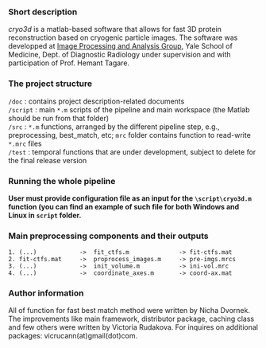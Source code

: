 ### Short description  
*cryo3d* is a matlab-based software that allows for fast 3D protein reconstruction based on cryogenic particle images. The software was developped at [Image Processing and Analysis Group](http://medicine.yale.edu/bioimaging/ipa/), Yale School of Medicine, Dept. of Diagnostic Radiology under supervision and with participation of Prof. Hemant Tagare. 

### The project structure  
`/doc` : contains project description-related documents    
`/script` : main `*.m` scripts of the pipeline and main workspace (the Matlab should be run from that folder)  
`/src` : `*.m` functions, arranged by the different pipeline step, e.g., preprocessing, best_match, etc; `mrc` folder contains function to read-write `*.mrc` files  
`/test` : temporal functions that are under development, subject to delete for the final release version   

### Running the whole pipeline

**User must provide configuration file as an input for the `\script\cryo3d.m` function (you can find an example of such file for both Windows and Linux in `script` folder.**    

### Main preprocessing components and their outputs
	1. (...)	    	->	fit_ctfs.m 	            -> fit-ctfs.mat
	2. fit-ctfs.mat 	-> 	proprocess_images.m 	-> pre-imgs.mrcs
	3. (...)	    	->	init_volume.m   		-> ini-vol.mrc
	4. (...)    		->	coordinate_axes.m       -> coord-ax.mat

### Author information
All of function for fast best match method were written by Nicha Dvornek. The improvements like main framework, distributor package, caching class and few others were written by Victoria Rudakova. For inquires on additional packages: vicrucann(at)gmail(dot)com. 

